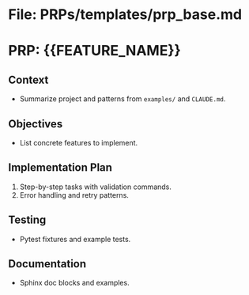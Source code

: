 # File: PRPs/templates/prp_base.md

# PRP: {{FEATURE_NAME}}

## Context
- Summarize project and patterns from `examples/` and `CLAUDE.md`.

## Objectives
- List concrete features to implement.

## Implementation Plan
1. Step-by-step tasks with validation commands.
2. Error handling and retry patterns.

## Testing
- Pytest fixtures and example tests.

## Documentation
- Sphinx doc blocks and examples.